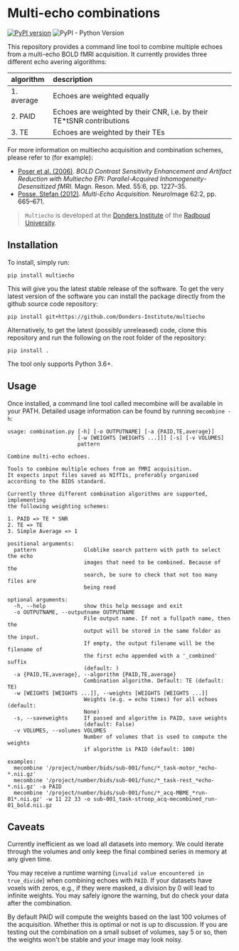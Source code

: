 # Multi-echo combinations

[![PyPI version](https://badge.fury.io/py/multiecho.svg)](https://badge.fury.io/py/multiecho)
![PyPI - Python Version](https://img.shields.io/pypi/pyversions/multiecho.svg)

This repository provides a command line tool to combine multiple echoes from a multi-echo BOLD fMRI acquisition.
It currently provides three different echo avering algorithms:

|algorithm  | description |
|:--------- |:----------- |
|1. average | Echoes are weighted equally |
|2. PAID    | Echoes are weighted by their CNR, i.e. by their TE*tSNR contributions |
|3. TE      | Echoes are weighted by their TEs |

For more information on multiecho acquisition and combination schemes, please refer to (for example):

- [Poser et al. (2006)](https://onlinelibrary.wiley.com/doi/full/10.1002/mrm.20900). *BOLD Contrast Sensitivity Enhancement and Artifact Reduction with Multiecho EPI: Parallel-Acquired Inhomogeneity- Desensitized fMRI.* Magn. Reson. Med. 55:6, pp. 1227–35.
- [Posse, Stefan (2012)](https://doi.org/10.1016/j.neuroimage.2011.10.057). *Multi-Echo Acquisition*. NeuroImage 62:2, pp. 665–671.

> `Multiecho` is developed at the [Donders Institute](https://www.ru.nl/donders/) of the [Radboud University](https://www.ru.nl/english/).

## Installation

To install, simply run:

    pip install multiecho
 
This will give you the latest stable release of the software. To get the very latest version of the software you can install the package directly from the github source code repository:

    pip install git+https://github.com/Donders-Institute/multiecho

Alternatively, to get the latest (possibly unreleased) code, clone this repository and run the following on the root folder of the repository:

    pip install .

The tool only supports Python 3.6+.

## Usage

Once installed, a command line tool called mecombine will be available in your PATH. Detailed usage information can be found by running `mecombine -h`:

    usage: combination.py [-h] [-o OUTPUTNAME] [-a {PAID,TE,average}]
                          [-w [WEIGHTS [WEIGHTS ...]]] [-s] [-v VOLUMES]
                          pattern
    
    Combine multi-echo echoes.
    
    Tools to combine multiple echoes from an fMRI acquisition.
    It expects input files saved as NIfTIs, preferably organised
    according to the BIDS standard.
    
    Currently three different combination algorithms are supported, implementing
    the following weighting schemes:
    
    1. PAID => TE * SNR
    2. TE => TE
    3. Simple Average => 1
    
    positional arguments:
      pattern               Globlike search pattern with path to select the echo
                            images that need to be combined. Because of the
                            search, be sure to check that not too many files are
                            being read
    
    optional arguments:
      -h, --help            show this help message and exit
      -o OUTPUTNAME, --outputname OUTPUTNAME
                            File output name. If not a fullpath name, then the
                            output will be stored in the same folder as the input.
                            If empty, the output filename will be the filename of
                            the first echo appended with a '_combined' suffix
                            (default: )
      -a {PAID,TE,average}, --algorithm {PAID,TE,average}
                            Combination algorithm. Default: TE (default: TE)
      -w [WEIGHTS [WEIGHTS ...]], --weights [WEIGHTS [WEIGHTS ...]]
                            Weights (e.g. = echo times) for all echoes (default:
                            None)
      -s, --saveweights     If passed and algorithm is PAID, save weights
                            (default: False)
      -v VOLUMES, --volumes VOLUMES
                            Number of volumes that is used to compute the weights
                            if algorithm is PAID (default: 100)
    
    examples:
      mecombine '/project/number/bids/sub-001/func/*_task-motor_*echo-*.nii.gz'
      mecombine '/project/number/bids/sub-001/func/*_task-rest_*echo-*.nii.gz' -a PAID
      mecombine '/project/number/bids/sub-001/func/*_acq-MBME_*run-01*.nii.gz' -w 11 22 33 -o sub-001_task-stroop_acq-mecombined_run-01_bold.nii.gz

## Caveats

Currently inefficient as we load all datasets into memory. We could iterate through the volumes and only keep the final combined series in memory at any given time.

You may receive a runtime warning (`invalid value encountered in true_divide`) when combining echoes with `PAID`. If your datasets have voxels with zeros, e.g., if they were masked, a division by 0 will lead to infinite weights. You may safely ignore the warning, but do check your data after the combination.

By default PAID will compute the weights based on the last 100 volumes of the acquisition. Whether this is optimal or not is up to discussion. If you are testing out the combination on a small subset of volumes, say 5 or so, then the weights won't be stable and your image may look noisy.
